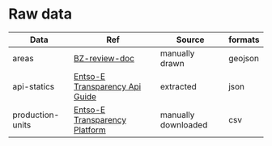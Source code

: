 # Raw data

| Data             | Ref                                                                                                                                     | Source              | formats |
| ---------------- | --------------------------------------------------------------------------------------------------------------------------------------- | ------------------- | ------- |
| areas            | [BZ-review-doc](https://www.entsoe.eu/news/2020/02/18/bidding-zone-review-methodology-assumptions-and-configurations-resubmitted-to-nras/) | manually drawn      | geojson |
| api-statics      | [Entso-E Transparency Api Guide](https://transparency.entsoe.eu/content/static_content/Static%20content/web%20api/Guide.html)              | extracted           | json    |
| production-units | [Entso-E Transparency Platform](https://transparency.entsoe.eu/generation/r2/installedCapacityPerProductionUnit/show)                      | manually downloaded | csv     |
